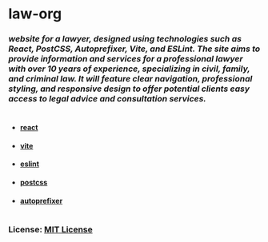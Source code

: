 # law-org

### _website for a lawyer, designed using technologies such as React, PostCSS, Autoprefixer, Vite, and ESLint. The site aims to provide information and services for a professional lawyer with over 10 years of experience, specializing in civil, family, and criminal law. It will feature clear navigation, professional styling, and responsive design to offer potential clients easy access to legal advice and consultation services._

#

+ #### [react](https://react.dev/)
+ #### [vite](https://vite.dev/)
+ #### [eslint](https://eslint.org)
+ #### [postcss](https://postcss.org/)
+ #### [autoprefixer](https://www.npmjs.com/package/autoprefixer)

#

### License: [MIT License](./license.md)
